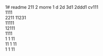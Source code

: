1# readme 211
2 morre
1 d
2d
3d1 
2ddd1
cv111  
1111  
2211 
11231   
11111      
12111     
1111  
1  1
11  
11
1
11   
1 
1
11
 
